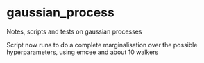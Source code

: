 # gaussian_process
Notes, scripts and tests on gaussian processes

Script now runs to do a complete marginalisation over the possible hyperparameters, using emcee and  about 10 walkers 


